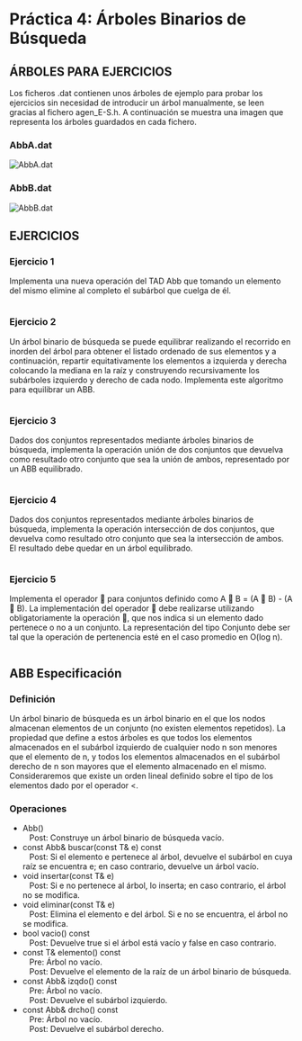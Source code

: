 # Práctica 4: Árboles Binarios de Búsqueda

## ÁRBOLES PARA EJERCICIOS

Los ficheros .dat contienen unos árboles de ejemplo para probar los ejercicios sin necesidad de introducir un árbol manualmente, se leen gracias al fichero agen_E-S.h.
A continuación se muestra una imagen que representa los árboles guardados en cada fichero.

### AbbA.dat

![AbbA.dat](AbbA.png)

### AbbB.dat

![AbbB.dat](AbbB.png)

## EJERCICIOS

### Ejercicio 1

Implementa una nueva operación del TAD Abb que tomando un elemento del mismo
elimine al completo el subárbol que cuelga de él.

```cpp

```

### Ejercicio 2

Un árbol binario de búsqueda se puede equilibrar realizando el recorrido en inorden
del árbol para obtener el listado ordenado de sus elementos y a continuación, repartir
equitativamente los elementos a izquierda y derecha colocando la mediana en la raíz y
construyendo recursivamente los subárboles izquierdo y derecho de cada nodo.
Implementa este algoritmo para equilibrar un ABB.

```cpp

```

### Ejercicio 3

Dados dos conjuntos representados mediante árboles binarios de búsqueda, implementa la operación unión de dos conjuntos que devuelva como resultado otro
conjunto que sea la unión de ambos, representado por un ABB equilibrado.

```cpp

```

### Ejercicio 4

Dados dos conjuntos representados mediante árboles binarios de búsqueda, implementa la operación intersección de dos conjuntos, que devuelva como resultado otro conjunto que sea la intersección de ambos. El resultado debe quedar en un árbol equilibrado.

```cpp

```

### Ejercicio 5

Implementa el operador  para conjuntos definido como A  B = (A  B) - (A  B).
La implementación del operador  debe realizarse utilizando obligatoriamente la
operación , que nos indica si un elemento dado pertenece o no a un conjunto. La
representación del tipo Conjunto debe ser tal que la operación de pertenencia esté en el
caso promedio en O(log n).

```cpp

```

## ABB Especificación

### Definición

Un árbol binario de búsqueda es un árbol binario en el que los nodos almacenan elementos de un conjunto (no existen elementos repetidos). La propiedad que define a estos árboles es que todos los elementos almacenados en el subárbol izquierdo de cualquier nodo n son menores que el elemento de n, y todos los elementos almacenados en el subárbol derecho de n son mayores que el elemento almacenado en el mismo.
Consideraremos que existe un orden lineal definido sobre el tipo de los elementos dado por el operador <.

### Operaciones

- Abb()  
    &nbsp;&nbsp; Post: Construye un árbol binario de búsqueda vacío.  
- const Abb& buscar(const T& e) const  
    &nbsp;&nbsp; Post: Si el elemento e pertenece al árbol, devuelve el subárbol en cuya raíz se encuentra e; en caso contrario, devuelve un árbol vacío.  
- void insertar(const T& e)  
    &nbsp;&nbsp; Post: Si e no pertenece al árbol, lo inserta; en caso contrario, el árbol no se modifica.  
- void eliminar(const T& e)  
    &nbsp;&nbsp; Post: Elimina el elemento e del árbol. Si e no se encuentra, el árbol no se modifica.  
- bool vacio() const  
    &nbsp;&nbsp; Post: Devuelve true si el árbol está vacío y false en caso contrario.  
- const T& elemento() const  
    &nbsp;&nbsp; Pre: Árbol no vacío.  
    &nbsp;&nbsp; Post: Devuelve el elemento de la raíz de un árbol binario de búsqueda.  
- const Abb& izqdo() const  
    &nbsp;&nbsp; Pre: Árbol no vacío.  
    &nbsp;&nbsp; Post: Devuelve el subárbol izquierdo.  
- const Abb& drcho() const  
    &nbsp;&nbsp; Pre: Árbol no vacío.  
    &nbsp;&nbsp; Post: Devuelve el subárbol derecho.  
